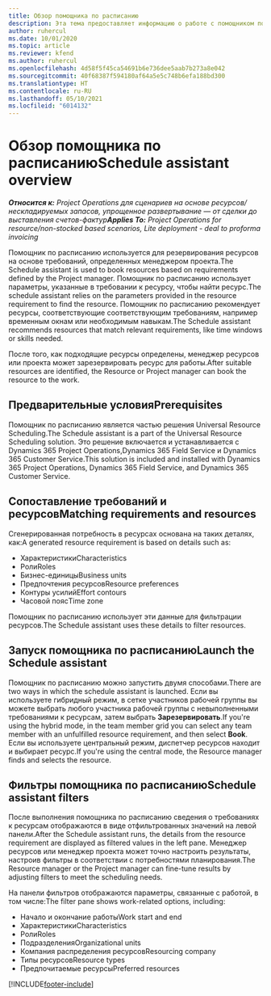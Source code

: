 ```yaml
---
title: Обзор помощника по расписанию
description: Эта тема предоставляет информацию о работе с помощником по расписанию для резервирования ресурсов.
author: ruhercul
ms.date: 10/01/2020
ms.topic: article
ms.reviewer: kfend
ms.author: ruhercul
ms.openlocfilehash: 4d58f5f45ca54691b6e736dee5aab7b273a8e042
ms.sourcegitcommit: 40f68387f594180af64a5e5c748b6efa188bd300
ms.translationtype: HT
ms.contentlocale: ru-RU
ms.lasthandoff: 05/10/2021
ms.locfileid: "6014132"
---
```

# <a name="schedule-assistant-overview"></a><span data-ttu-id="91e26-103">Обзор помощника по расписанию</span><span class="sxs-lookup"><span data-stu-id="91e26-103">Schedule assistant overview</span></span>

<span data-ttu-id="91e26-104">_**Относится к:** Project Operations для сценариев на основе ресурсов/нескладируемых запасов, упрощенное развертывание — от сделки до выставления счетов-фактур_</span><span class="sxs-lookup"><span data-stu-id="91e26-104">_**Applies To:** Project Operations for resource/non-stocked based scenarios, Lite deployment - deal to proforma invoicing_</span></span>

<span data-ttu-id="91e26-105">Помощник по расписанию используется для резервирования ресурсов на основе требований, определенных менеджером проекта.</span><span class="sxs-lookup"><span data-stu-id="91e26-105">The Schedule assistant is used to book resources based on requirements defined by the Project manager.</span></span> <span data-ttu-id="91e26-106">Помощник по расписанию использует параметры, указанные в требовании к ресурсу, чтобы найти ресурс.</span><span class="sxs-lookup"><span data-stu-id="91e26-106">The schedule assistant relies on the parameters provided in the resource requirement to find the resource.</span></span> <span data-ttu-id="91e26-107">Помощник по расписанию рекомендует ресурсы, соответствующие соответствующим требованиям, например временным окнам или необходимым навыкам.</span><span class="sxs-lookup"><span data-stu-id="91e26-107">The Schedule assistant recommends resources that match relevant requirements, like time windows or skills needed.</span></span>

<span data-ttu-id="91e26-108">После того, как подходящие ресурсы определены, менеджер ресурсов или проекта может зарезервировать ресурс для работы.</span><span class="sxs-lookup"><span data-stu-id="91e26-108">After suitable resources are identified, the Resource or Project manager can book the resource to the work.</span></span>

## <a name="prerequisites"></a><span data-ttu-id="91e26-109">Предварительные условия</span><span class="sxs-lookup"><span data-stu-id="91e26-109">Prerequisites</span></span>

<span data-ttu-id="91e26-110">Помощник по расписанию является частью решения Universal Resource Scheduling.</span><span class="sxs-lookup"><span data-stu-id="91e26-110">The Schedule assistant is a part of the Universal Resource Scheduling solution.</span></span> <span data-ttu-id="91e26-111">Это решение включается и устанавливается с Dynamics 365 Project Operations,Dynamics 365 Field Service и Dynamics 365 Customer Service.</span><span class="sxs-lookup"><span data-stu-id="91e26-111">This solution is included and installed with Dynamics 365 Project Operations, Dynamics 365 Field Service, and Dynamics 365 Customer Service.</span></span>

## <a name="matching-requirements-and-resources"></a><span data-ttu-id="91e26-112">Сопоставление требований и ресурсов</span><span class="sxs-lookup"><span data-stu-id="91e26-112">Matching requirements and resources</span></span>

<span data-ttu-id="91e26-113">Сгенерированная потребность в ресурсах основана на таких деталях, как:</span><span class="sxs-lookup"><span data-stu-id="91e26-113">A generated resource requirement is based on details such as:</span></span>

-   <span data-ttu-id="91e26-114">Характеристики</span><span class="sxs-lookup"><span data-stu-id="91e26-114">Characteristics</span></span>
-   <span data-ttu-id="91e26-115">Роли</span><span class="sxs-lookup"><span data-stu-id="91e26-115">Roles</span></span>
-   <span data-ttu-id="91e26-116">Бизнес-единицы</span><span class="sxs-lookup"><span data-stu-id="91e26-116">Business units</span></span>
-   <span data-ttu-id="91e26-117">Предпочтения ресурсов</span><span class="sxs-lookup"><span data-stu-id="91e26-117">Resource preferences</span></span>
-   <span data-ttu-id="91e26-118">Контуры усилий</span><span class="sxs-lookup"><span data-stu-id="91e26-118">Effort contours</span></span>
-   <span data-ttu-id="91e26-119">Часовой пояс</span><span class="sxs-lookup"><span data-stu-id="91e26-119">Time zone</span></span>

<span data-ttu-id="91e26-120">Помощник по расписанию использует эти данные для фильтрации ресурсов.</span><span class="sxs-lookup"><span data-stu-id="91e26-120">The Schedule assistant uses these details to filter resources.</span></span>

## <a name="launch-the-schedule-assistant"></a><span data-ttu-id="91e26-121">Запуск помощника по расписанию</span><span class="sxs-lookup"><span data-stu-id="91e26-121">Launch the Schedule assistant</span></span>

<span data-ttu-id="91e26-122">Помощник по расписанию можно запустить двумя способами.</span><span class="sxs-lookup"><span data-stu-id="91e26-122">There are two ways in which the schedule assistant is launched.</span></span> <span data-ttu-id="91e26-123">Если вы используете гибридный режим, в сетке участников рабочей группы вы можете выбрать любого участника рабочей группы с невыполненными требованиями к ресурсам, затем выбрать **Зарезервировать**.</span><span class="sxs-lookup"><span data-stu-id="91e26-123">If you're using the hybrid mode, in the team member grid you can select any team member with an unfulfilled resource requirement, and then select **Book**.</span></span> <span data-ttu-id="91e26-124">Если вы используете центральный режим, диспетчер ресурсов находит и выбирает ресурс.</span><span class="sxs-lookup"><span data-stu-id="91e26-124">If you're using the central mode, the Resource manager finds and selects the resource.</span></span>

## <a name="schedule-assistant-filters"></a><span data-ttu-id="91e26-125">Фильтры помощника по расписанию</span><span class="sxs-lookup"><span data-stu-id="91e26-125">Schedule assistant filters</span></span>

<span data-ttu-id="91e26-126">После выполнения помощника по расписанию сведения о требованиях к ресурсам отображаются в виде отфильтрованных значений на левой панели.</span><span class="sxs-lookup"><span data-stu-id="91e26-126">After the Schedule assistant runs, the details from the resource requirement are displayed as filtered values in the left pane.</span></span> <span data-ttu-id="91e26-127">Менеджер ресурсов или менеджер проекта может точно настроить результаты, настроив фильтры в соответствии с потребностями планирования.</span><span class="sxs-lookup"><span data-stu-id="91e26-127">The Resource manager or the Project manager can fine-tune results by adjusting filters to meet the scheduling needs.</span></span>

<span data-ttu-id="91e26-128">На панели фильтров отображаются параметры, связанные с работой, в том числе:</span><span class="sxs-lookup"><span data-stu-id="91e26-128">The filter pane shows work-related options, including:</span></span>

-   <span data-ttu-id="91e26-129">Начало и окончание работы</span><span class="sxs-lookup"><span data-stu-id="91e26-129">Work start and end</span></span>
-   <span data-ttu-id="91e26-130">Характеристики</span><span class="sxs-lookup"><span data-stu-id="91e26-130">Characteristics</span></span>
-   <span data-ttu-id="91e26-131">Роли</span><span class="sxs-lookup"><span data-stu-id="91e26-131">Roles</span></span>
-   <span data-ttu-id="91e26-132">Подразделения</span><span class="sxs-lookup"><span data-stu-id="91e26-132">Organizational units</span></span>
-   <span data-ttu-id="91e26-133">Компания распределения ресурсов</span><span class="sxs-lookup"><span data-stu-id="91e26-133">Resourcing company</span></span>
-   <span data-ttu-id="91e26-134">Типы ресурсов</span><span class="sxs-lookup"><span data-stu-id="91e26-134">Resource types</span></span>
-   <span data-ttu-id="91e26-135">Предпочитаемые ресурсы</span><span class="sxs-lookup"><span data-stu-id="91e26-135">Preferred resources</span></span>


[!INCLUDE[footer-include](../includes/footer-banner.md)]